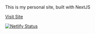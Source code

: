 This is my personal site, built with NextJS

[Visit Site](https://drewbray.dev)

[![Netlify Status](https://api.netlify.com/api/v1/badges/1826b4bf-d09a-487c-8f37-35a2db2e1fb0/deploy-status)](https://app.netlify.com/sites/drewbraydev/deploys)
